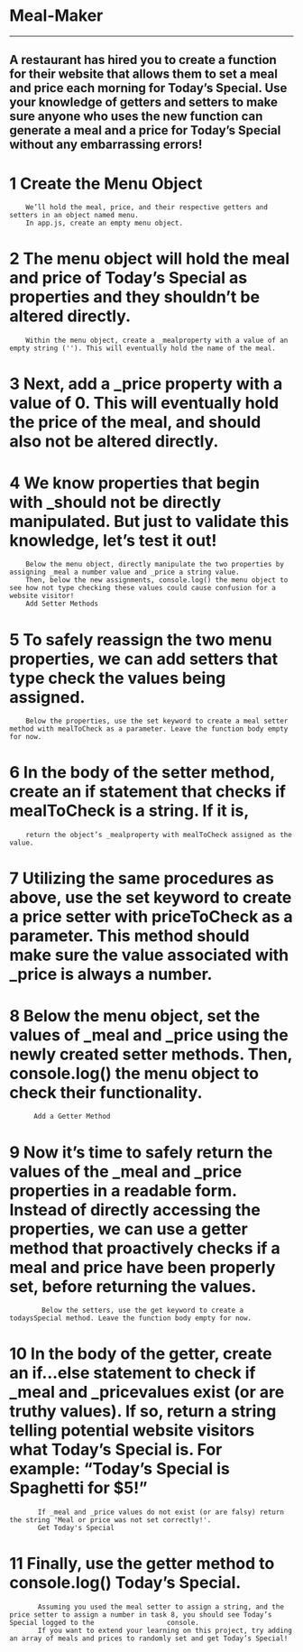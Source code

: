 # Meal-Maker
-----------------------------------------
A restaurant has hired you to create a function for their website that allows them to set a meal and price each morning for Today’s Special. Use your knowledge of getters and setters to make sure anyone who uses the new function can generate a meal and a price for Today’s Special without any embarrassing errors!
-----------------------------------------
# 1 Create the Menu Object
        We’ll hold the meal, price, and their respective getters and setters in an object named menu.
        In app.js, create an empty menu object.
# 2 The menu object will hold the meal and price of Today’s Special as properties and they shouldn’t be altered directly. 
        Within the menu object, create a _mealproperty with a value of an empty string (''). This will eventually hold the name of the meal.
# 3 Next, add a _price property with a value of 0. This will eventually hold the price of the meal, and should also not be altered directly.
# 4 We know properties that begin with _should not be directly manipulated. But just to validate this knowledge, let’s test it out!
        Below the menu object, directly manipulate the two properties by assigning _meal a number value and _price a string value. 
        Then, below the new assignments, console.log() the menu object to see how not type checking these values could cause confusion for a website visitor!
        Add Setter Methods
        
# 5 To safely reassign the two menu properties, we can add setters that type check the values being assigned.
        Below the properties, use the set keyword to create a meal setter method with mealToCheck as a parameter. Leave the function body empty for now.
        
# 6 In the body of the setter method, create an if statement that checks if mealToCheck is a string. If it is,
        return the object’s _mealproperty with mealToCheck assigned as the value.
        
# 7 Utilizing the same procedures as above, use the set keyword to create a price setter with priceToCheck as a parameter. This method should make sure the value                   associated with _price is always a number.

# 8 Below the menu object, set the values of _meal and _price using the newly created setter methods. Then, console.log() the menu object to check their functionality.
          Add a Getter Method
          
# 9 Now it’s time to safely return the values of the _meal and _price properties in a readable form. Instead of directly accessing the properties, we can use a getter               method that proactively checks if a meal and price have been properly set, before returning the values.
            Below the setters, use the get keyword to create a todaysSpecial method. Leave the function body empty for now.
          
# 10 In the body of the getter, create an if…else statement to check if _meal and _pricevalues exist (or are truthy values). If so, return a string telling potential                website visitors what Today’s Special is. For example: “Today’s Special is Spaghetti for $5!” 
           If _meal and _price values do not exist (or are falsy) return the string 'Meal or price was not set correctly!'.
           Get Today's Special
           
# 11 Finally, use the getter method to console.log() Today’s Special.
           Assuming you used the meal setter to assign a string, and the price setter to assign a number in task 8, you should see Today’s Special logged to the                  console.
           If you want to extend your learning on this project, try adding an array of meals and prices to randomly set and get Today’s Special!

